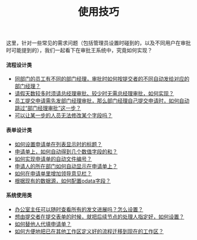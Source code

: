 ﻿---
title: 使用技巧
---

这里，针对一些常见的需求问题（包括管理员设置时碰到的，以及不同用户在审批时可能提到的），我们一起看下在审批王系统中，究竟如何实现？

#### 流程设计类

- <a href="./question_myboss" target="_blank">同部门的员工有不同的部门经理，审批时如何按提交者的不同自动发给对应的部门经理？</a> 
- <a href="./question_conditional" target="_blank">请假天数较多时须请总经理审批、较少时无需总经理审批，如何实现？</a>
- <a href="./question_skipApproval" target="_blank">员工提交申请需先发部门经理审批，那么部门经理自己提交申请时，如何自动跳过“部门经理审批”这一步？</a>
- <a href="./question_forbidden" target="_blank">可以让某一步的人员无法修改某个字段吗？</a>

#### 表单设计类

- <a href="./question_title" target="_blank">如何设置申请单在列表显示时的标题？</a>
- <a href="./question_sum" target="_blank">申请单上，如何自动得到几个数值字段的和？</a>
- <a href="./question_autonum" target="_blank">如何实现申请单的自动文件编号？</a>
- <a href="./question_mydep" target="_blank">申请人的所在部门如何自动显示在申请单上？</a>
- <a href="./question_comments" target="_blank">如何在申请单里增加领导意见栏？</a>
- <a href="./field_odata" target="_blank">根据现有的数据源，如何配置odata字段？</a>

#### 系统使用类

- <a href="./question_permission" target="_blank">办公室主任可以随时查看所有的发文进展吗？怎么设置？</a>
- <a href="./question_assignApprover" target="_blank">想由提交者在提交表单的时候，就把后续节点的处理人指定好，如何设置？</a>
- <a href="./question_replace" target="_blank">如何替他人代填申请单？</a>
- <a href="./question_importAndexport" target="_blank">如何方便地把已在其他工作区定义好的流程迁移到现在的工作区？</a>